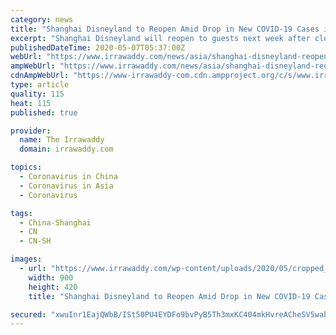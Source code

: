 ```yaml
---
category: news
title: "Shanghai Disneyland to Reopen Amid Drop in New COVID-19 Cases in China"
excerpt: "Shanghai Disneyland will reopen to guests next week after closing for more than three months due to COVID-19, according to news reports."
publishedDateTime: 2020-05-07T05:37:00Z
webUrl: "https://www.irrawaddy.com/news/asia/shanghai-disneyland-reopen-amid-drop-new-covid-19-cases-china.html"
ampWebUrl: "https://www.irrawaddy.com/news/asia/shanghai-disneyland-reopen-amid-drop-new-covid-19-cases-china.html/amp"
cdnAmpWebUrl: "https://www-irrawaddy-com.cdn.ampproject.org/c/s/www.irrawaddy.com/news/asia/shanghai-disneyland-reopen-amid-drop-new-covid-19-cases-china.html/amp"
type: article
quality: 115
heat: 115
published: true

provider:
  name: The Irrawaddy
  domain: irrawaddy.com

topics:
  - Coronavirus in China
  - Coronavirus in Asia
  - Coronavirus

tags:
  - China-Shanghai
  - CN
  - CN-SH

images:
  - url: "https://www.irrawaddy.com/wp-content/uploads/2020/05/cropped_image_l-copy.jpg"
    width: 900
    height: 420
    title: "Shanghai Disneyland to Reopen Amid Drop in New COVID-19 Cases in China"

secured: "xwuInr1EajQWbB/ISt50PU4EYDFo9bvPyB5Th3mxKC404mkHvreACheSV5wabXqzSNZT/wkcyxckd7cRszh7d+lk9uErNUyOVlz+1pogTcRg0jg3v9IZE8rSUb+WOWHjOXTeXvem7EmdNryiAZuOpMt/h/dbmovBLtre6wuyf7pv2myeuHlgUbyb/N7YuUbMnFeGgBD+ISUuEIFs2Uu7on2tvFDqnv5o8e2E+R154Tm1p8mFzugkHop85AzEnIGEVYHPFzQ6lxDZ9++Eamn1vZg2RP3QUbIF7hQoPo3a41FTYYeat8zhCXnp26Oc5W7hdqYvnjwv3slNzW41/iKH0isdYwwPr2vvMz65cDH2vrlHxwf6gl+/qUemAjmPsLStxq7eeo3D2BZVfGb8RO4ddL11F0xR+bvEpEBX5QM5SAxQJHWnUNApq1SxTs/AqOZXjN7aQ6D9F2ipr/8qUERN82U0KaglgiO3N/6Yq8SpCtQ=;48af055x6tChNUISWvA1ow=="
---
```


